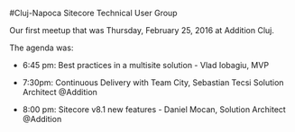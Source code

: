 #Cluj-Napoca Sitecore Technical User Group

Our first meetup that was Thursday, February 25, 2016 at Addition Cluj.

The agenda was:

  - 6:45 pm: Best practices in a multisite solution - Vlad Iobagiu, MVP

  - 7:30pm: Continuous Delivery with Team City, Sebastian Tecsi Solution Architect @Addition

  - 8:00 pm: Sitecore v8.1 new features - Daniel Mocan, Solution Architect @Addition
